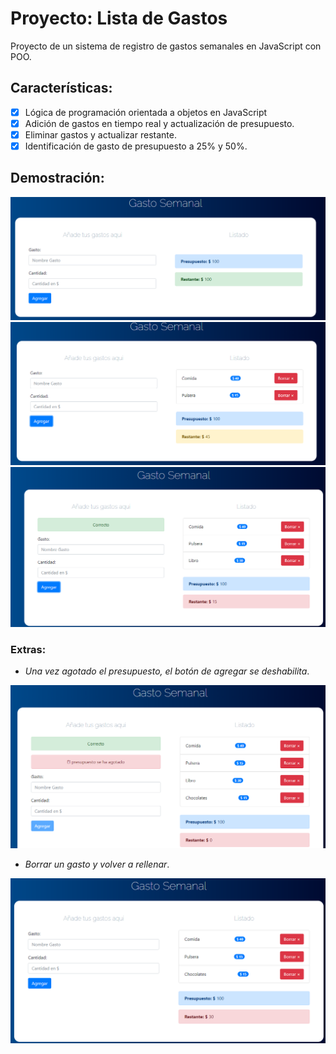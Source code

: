 # Proyecto: Lista de Gastos
Proyecto de un sistema de registro de gastos semanales en JavaScript con POO.

## Características:

- [X] Lógica de programación orientada a objetos en JavaScript
- [X] Adición de gastos en tiempo real y actualización de presupuesto.
- [X] Eliminar gastos y actualizar restante.
- [X] Identificación de gasto de presupuesto a 25% y 50%.

## Demostración:
<img src="https://github.com/angellox/icons_readme/blob/main/expenses_1.PNG" width="550">
</br> 
<img src="https://github.com/angellox/icons_readme/blob/main/expenses_2.PNG" width="550">
</br>
<img src="https://github.com/angellox/icons_readme/blob/main/expenses_3.PNG" width="550">
</br>

### Extras:
- *Una vez agotado el presupuesto, el botón de agregar se deshabilita*.
<img src="https://github.com/angellox/icons_readme/blob/main/expenses_4.PNG" width="550">

- *Borrar un gasto y volver a rellenar*.
<img src="https://github.com/angellox/icons_readme/blob/main/expenses_5.PNG" width="550">
